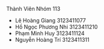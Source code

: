 Thành Viên Nhóm 113
- Lê Hoàng Giang 3123411077
- Hồ Ngọc Phương Nhi 3123411210
- Phạm Minh Huy 3123411124
- Nguyễn Hoàng Trí 3123411311
